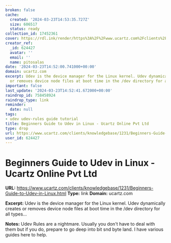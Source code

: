 ```yaml
---
broken: false
cache:
  created: '2024-03-23T14:53:35.727Z'
  size: 606517
  status: ready
collection_id: 17452361
cover: https://rdl.ink/render/https%3A%2F%2Fwww.ucartz.com%2Fclients%2Fknowledgebase%2F1231%2FBeginners-Guide-to-Udev-in-Linux.html
creator_ref:
  _id: 624427
  avatar: ''
  email: ''
  name: pitosalas
date: '2024-03-23T14:52:00.741000+00:00'
domain: ucartz.com
excerpt: Udev is the device manager for the Linux kernel. Udev dynamically creates
  or removes device node files at boot time in the /dev directory for all types...
important: false
last_update: '2024-03-23T14:52:41.672000+00:00'
raindrop_id: 758458924
raindrop_type: link
reminder:
  date: null
tags:
- udev udev-rules guide tutorial
title: Beginners Guide to Udev in Linux - Ucartz Online Pvt Ltd
type: drop
url: https://www.ucartz.com/clients/knowledgebase/1231/Beginners-Guide-to-Udev-in-Linux.html
user_id: 624427
---
```


# Beginners Guide to Udev in Linux - Ucartz Online Pvt Ltd

**URL:** https://www.ucartz.com/clients/knowledgebase/1231/Beginners-Guide-to-Udev-in-Linux.html
**Type:** link
**Domain:** ucartz.com

**Excerpt:** Udev is the device manager for the Linux kernel. Udev dynamically creates or removes device node files at boot time in the /dev directory for all types...

**Notes:**
Udev Rules are a nightmare. Usually you don't have to deal with them but if you do, prepare to go deep into bit snd byte land. I have various guides here to help.
